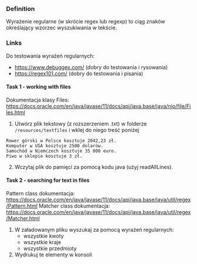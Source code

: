 ### Definition

Wyrażenie regularne (w skrócie regex lub regexp) to ciąg znaków określający wzorzec wyszukiwania w tekście.


### Links
Do testowania wyrażeń regularnych:
- https://www.debuggex.com/ (dobry do testowania i rysowania)
- https://regex101.com/ (dobry do testowania i pisania)

#### Task 1 - working with files
Dokumentacja klasy Files: https://docs.oracle.com/en/java/javase/11/docs/api/java.base/java/nio/file/Files.html

1. Utwórz plik tekstowy (z rozszerzeniem .txt) w folderze `/resources/textfiles` i wklej do niego treść poniżej
```text
Rower górski w Polsce kosztuje 2042,23 zł.
Komputer w USA kosztuje 2500 dolarów.
Samochód w Niemczech kosztuje 35 000 euro.
Piwo w sklepie kosztuje 3 zł.
```
2. Wczytaj plik do pamięci za pomocą kodu java (użyj readAllLines).

#### Task 2 - searching for text in files
Pattern class dokumentacja: https://docs.oracle.com/en/java/javase/11/docs/api/java.base/java/util/regex/Pattern.html
Matcher class dokumentacja: https://docs.oracle.com/en/java/javase/11/docs/api/java.base/java/util/regex/Matcher.html

1. W załadowanym pliku wyszukaj za pomocą wyrażeń regularnych:
   * wszystkie kwoty
   * wszystkie kraje
   * wszystkie przedmioty
2. Wydrukuj te elementy w konsoli